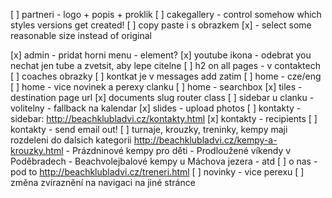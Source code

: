 [ ] partneri - logo + popis + proklik
[ ] cakegallery - control somehow which styles versions get created!
[ ] copy paste i s obrazkem
	[x] - select some reasonable size instead of original
	
[x] admin - pridat horni menu - element?
[x] youtube ikona - odebrat you nechat jen tube a zvetsit, aby lepe citelne
[ ] h2 on all pages - v contaktech
[ ] coaches obrazky
[ ] kontkat je v messages add zatim
[ ] home - cze/eng
[ ] home - vice novinek a perexy clanku
[ ] home - searchbox
[x] tiles - destination page url
[x] documents slug router class
[ ] sidebar u clanku - volitelny - fallback na kalendar
[x] slides - upload photos
[ ] kontakty - sidebar: http://beachklubladvi.cz/kontakty.html
[x] kontakty - recipients
	[ ] kontakty - send email out!
[ ] turnaje, krouzky, treninky, kempy maji rozdeleni do dalsich kategorii
	http://beachklubladvi.cz/kempy-a-krouzky.html
	- Prázdninové kempy pro děti
	- Prodloužené víkendy v Poděbradech
	- Beachvolejbalové kempy u Máchova jezera
	- atd
[ ] o nas - pod to http://beachklubladvi.cz/treneri.html
[ ] novinky - vice perexu
[ ] změna zvíraznění na navigaci na jiné stránce

